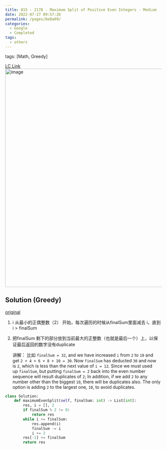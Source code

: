 ```yaml
---
title: 015 - 2178 - Maximum Split of Positive Even Integers - Medium
date: 2022-07-27 09:57:26
permalink: /pages/6e8a09/
categories:
  - Google
  - Completed
tags:
  - others
---
```

tags: [Math, Greedy]

[LC Link](https://leetcode.com/problems/maximum-split-of-positive-even-integers)
<img width="702" alt="image" src="https://user-images.githubusercontent.com/41789327/180635284-2a26c000-d410-41bc-8f1d-e4fa68d7a6e4.png">
## Solution (Greedy)
[original](https://leetcode.com/problems/maximum-split-of-positive-even-integers/discuss/1783317/JavaPython-3-Greedy-w-brief-explanation-and-analysis.)

1. i 从最小的正偶整数（2） 开始，每次遍历的时候从finalSum里面减去 i，直到 i > finalSum
2. 把finalSum 剩下的部分放到当前最大的正整数（也就是最后一个）上，以保证最后返回的数字没有duplicate
	
	讲解： 比如
	`finalSum = 32`, and we have increased `i` from `2` to `10` and get `2 + 4 + 6 + 8 + 10 = 30`. Now `finalSum` has deducted `30` and now is `2`, which is less than the next value of `i = 12`. Since we must used up `finalSum`, but putting `finalSum = 2` back into the even number sequence will result duplicates of `2`; In addition, if we add `2` to any number other than the biggest `10`, there will be duplicates also. The only option is adding `2` to the largest one, `10`, to avoid duplicates.
```python
class Solution:
	def maximumEvenSplit(self, finalSum: int) -> List[int]:
		res, i = [], 2
		if finalSum % 2 != 0:
			return res
		while i <= finalSum:
			res.append(i)
			finalSum -= i
			i += 2
		res[-1] += finalSum
		return res
```